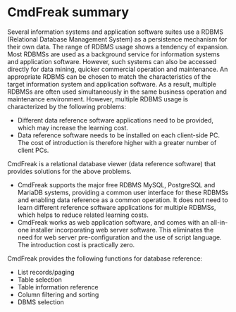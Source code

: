 # CmdFreak summary
Several information systems and application software suites use a RDBMS (Relational Database Management System) as a persistence mechanism for their own data. The range of RDBMS usage shows a tendency of expansion. Most RDBMSs are used as a background service for information systems and application software. However, such systems can also be accessed directly for data mining, quicker commercial operation and maintenance. An appropriate RDBMS can be chosen to match the characteristics of the target information system and application software. As a result, multiple RDBMSs are often used simultaneously in the same business operation and maintenance environment. However, multiple RDBMS usage is characterized by the following problems: 

- Different data reference software applications need to be provided, which may increase the learning cost.
- Data reference software needs to be installed on each client-side PC. The cost of introduction is therefore higher with a greater number of client PCs.

CmdFreak is a relational database viewer (data reference software) that provides solutions for the above problems. 

- CmdFreak supports the major free RDBMS MySQL, PostgreSQL and MariaDB systems, providing a common user interface for these RDBMSs and enabling data reference as a common operation. It does not need to learn different reference software applications for multiple RDBMSs, which helps to reduce related learning costs.
- CmdFreak works as web application software, and comes with an all-in-one installer incorporating web server software. This eliminates the need for web server pre-configuration and the use of script language. The introduction cost is practically zero.

CmdFreak provides the following functions for database reference: 

- List records/paging
- Table selection
- Table information reference
- Column filtering and sorting
- DBMS selection
